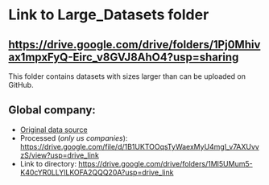 
# Link to Large_Datasets folder
## https://drive.google.com/drive/folders/1Pj0Mhivax1mpxFyQ-Eirc_v8GVJ8AhO4?usp=sharing
This folder contains datasets with sizes larger than can be uploaded on GitHub.

## Global company:
* [Original data source](http://www.peopledatalabs.com/company-dataset)
* Processed (*only us companies*):  https://drive.google.com/file/d/1B1UKTOOqsTyWaexMyU4mgI_v7AXUvvzS/view?usp=drive_link
* Link to directory: https://drive.google.com/drive/folders/1MI5UMum5-K40cYR0LLYlLKOFA2QQQ20A?usp=drive_link



